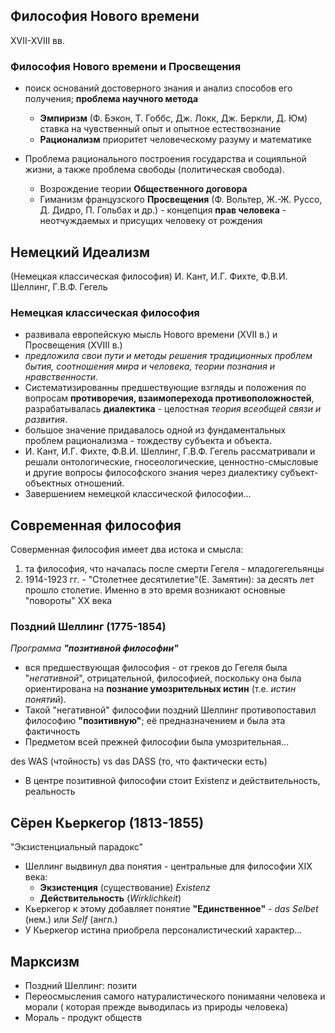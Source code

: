 ## Философия Нового времени
XVII-XVIII вв.

### Философия Нового времени и Просвещения
- поиск оснований достоверного знания и анализ способов его получения; **проблема научного метода**
	- **Эмпиризм** (Ф. Бэкон, Т. Гоббс, Дж. Локк, Дж. Беркли, Д. Юм) ставка на чувственный опыт и опытное естествознание
	- **Рационализм** приоритет человеческому разуму и математике

- Проблема рационального построения государства и социяльной жизни, а также проблема свободы (политическая свобода).
	- Возрождение теории **Общественного договора**
	- Гиманизм французского **Просвещения** (Ф. Вольтер, Ж.-Ж. Руссо, Д. Дидро, П. Гольбах и др.) - концепция **прав человека** - неотчуждаемых и присущих человеку от рождения

## Немецкий Идеализм
(Немецкая классическая философия)
И. Кант, И.Г. Фихте, Ф.В.И. Шеллинг, Г.В.Ф. Гегель

### Немецкая классическая философия
- развивала европейскую мысль Нового времени (XVII в.) и Просвещения (XVIII в.)
- *предложила свои пути и методы решения традиционных проблем бытия, соотношения мира и человека, теории познания и нравственности.*
- Систематизированны предшествующие взгляды и положения по вопросам **противоречия, взаимоперехода противоположностей**, разрабатывалась **диалектика** - целостная *теория всеобщей связи и развития*.
- большое значение придавалось одной из фундаментальных проблем рационализма - тождеству субъекта и объекта.
- И. Кант, И.Г. Фихте, Ф.В.И. Шеллинг, Г.В.Ф. Гегель рассматривали и решали онтологические, гносеологические, ценностно-смысловые и другие вопросы философского знания через диалектику субъект-объектных отношений.
- Завершением немецкой классической философии...

## Современная философия
Соверменная философия имеет два истока и смысла:
 1) та философия, что началась после смерти Гегеля - младогегельянцы
 2) 1914-1923 гг. - "Столетнее десятилетие"(Е. Замятин): за десять лет прошло столетие. Именно в это время возникают основные "повороты" XX века

### Поздний Шеллинг (1775-1854)
*Программа **"позитивной философии"***
- вся предшествующая философия - от греков до Гегеля была "*негативной*", отрицательной, философией, поскольку она была ориентирована на **познание умозрительных истин** (т.е. *истин понятий*).
- Такой "негативной" философии поздний Шеллинг противопоставил философию **"позитивную"**; её предназначением и была эта фактичность
- Предметом всей прежней философии была умозрительная...

des WAS (чтойность) vs das DASS (то, что фактически есть)
- В центре позитивной философии стоит Existenz и действительность, реальность

## Сёрен Кьеркегор (1813-1855)
"Экзистенциальный парадокс"
- Шеллинг выдвинул два понятия - центральные для философии XIX века:
	- **Экзистенция** (существование) *Existenz*
	- **Действительность** (*Wirklichkeit*)
- Кьеркегор к этому добавляет понятие **"Единственное"** - *das Selbet* (нем.) или *Self* (англ.)
- У Кьеркегор истина приобрела персоналистический характер...

## Марксизм
- Поздний Шеллинг: позити
- Переосмысления самого натуралистического понимаяни человека и морали ( которая прежде выводилась из природы человека)
- Мораль - продукт обществ